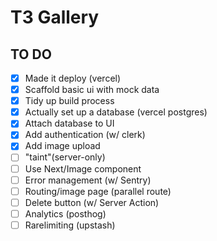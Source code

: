 # T3 Gallery
## TO DO
- [x] Made it deploy (vercel)
- [x] Scaffold basic ui with mock data
- [x] Tidy up build process
- [X] Actually set up a database (vercel postgres)
- [x] Attach database to UI
- [x] Add authentication (w/ clerk)
- [x] Add image upload
- [ ] "taint"(server-only)
- [ ] Use Next/Image component
- [ ] Error management (w/ Sentry)
- [ ] Routing/image page (parallel route)
- [ ] Delete button (w/ Server Action)
- [ ] Analytics (posthog)
- [ ] Rarelimiting (upstash)